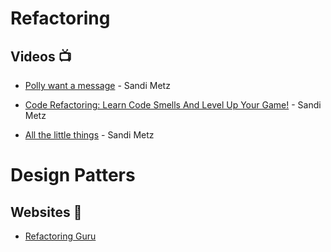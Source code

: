 # Refactoring
## Videos :tv:
+ [Polly want a message](https://www.youtube.com/watch?v=YtROlyWWhV0) - Sandi Metz 

+ [Code Refactoring: Learn Code Smells And Level Up Your Game!](https://www.youtube.com/watch?v=D4auWwMsEnY) - Sandi Metz

+ [All the little things](https://www.youtube.com/watch?v=8bZh5LMaSmE&t=29s) - Sandi Metz

# Design Patters
## Websites :link:
+ [Refactoring Guru](https://refactoring.guru/design-patterns)
